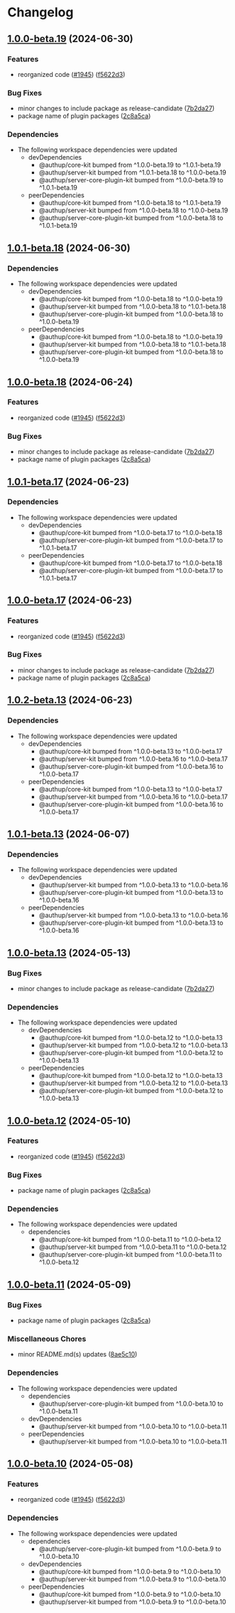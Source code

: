 # Changelog

## [1.0.0-beta.19](https://github.com/authup/authup/compare/v1.0.1-beta.18...v1.0.0-beta.19) (2024-06-30)


### Features

* reorganized code ([#1945](https://github.com/authup/authup/issues/1945)) ([f5622d3](https://github.com/authup/authup/commit/f5622d3d75c83bdbb5e89ef82ae5ce2aa56416e6))


### Bug Fixes

* minor changes to include package as release-candidate ([7b2da27](https://github.com/authup/authup/commit/7b2da274054c9ee2f722771739654ccc54c2001d))
* package name of plugin packages ([2c8a5ca](https://github.com/authup/authup/commit/2c8a5cab37b9483af57f94151e9a43b9d4decb10))


### Dependencies

* The following workspace dependencies were updated
  * devDependencies
    * @authup/core-kit bumped from ^1.0.0-beta.19 to ^1.0.1-beta.19
    * @authup/server-kit bumped from ^1.0.1-beta.18 to ^1.0.0-beta.19
    * @authup/server-core-plugin-kit bumped from ^1.0.0-beta.19 to ^1.0.1-beta.19
  * peerDependencies
    * @authup/core-kit bumped from ^1.0.0-beta.18 to ^1.0.1-beta.19
    * @authup/server-kit bumped from ^1.0.0-beta.18 to ^1.0.0-beta.19
    * @authup/server-core-plugin-kit bumped from ^1.0.0-beta.18 to ^1.0.1-beta.19

## [1.0.1-beta.18](https://github.com/authup/authup/compare/v1.0.0-beta.18...v1.0.1-beta.18) (2024-06-30)


### Dependencies

* The following workspace dependencies were updated
  * devDependencies
    * @authup/core-kit bumped from ^1.0.0-beta.18 to ^1.0.0-beta.19
    * @authup/server-kit bumped from ^1.0.0-beta.18 to ^1.0.1-beta.18
    * @authup/server-core-plugin-kit bumped from ^1.0.0-beta.18 to ^1.0.0-beta.19
  * peerDependencies
    * @authup/core-kit bumped from ^1.0.0-beta.18 to ^1.0.0-beta.19
    * @authup/server-kit bumped from ^1.0.0-beta.18 to ^1.0.1-beta.18
    * @authup/server-core-plugin-kit bumped from ^1.0.0-beta.18 to ^1.0.0-beta.19

## [1.0.0-beta.18](https://github.com/authup/authup/compare/v1.0.0-beta.18...v1.0.0-beta.18) (2024-06-24)


### Features

* reorganized code ([#1945](https://github.com/authup/authup/issues/1945)) ([f5622d3](https://github.com/authup/authup/commit/f5622d3d75c83bdbb5e89ef82ae5ce2aa56416e6))


### Bug Fixes

* minor changes to include package as release-candidate ([7b2da27](https://github.com/authup/authup/commit/7b2da274054c9ee2f722771739654ccc54c2001d))
* package name of plugin packages ([2c8a5ca](https://github.com/authup/authup/commit/2c8a5cab37b9483af57f94151e9a43b9d4decb10))

## [1.0.1-beta.17](https://github.com/authup/authup/compare/v1.0.0-beta.17...v1.0.1-beta.17) (2024-06-23)


### Dependencies

* The following workspace dependencies were updated
  * devDependencies
    * @authup/core-kit bumped from ^1.0.0-beta.17 to ^1.0.0-beta.18
    * @authup/server-core-plugin-kit bumped from ^1.0.0-beta.17 to ^1.0.1-beta.17
  * peerDependencies
    * @authup/core-kit bumped from ^1.0.0-beta.17 to ^1.0.0-beta.18
    * @authup/server-core-plugin-kit bumped from ^1.0.0-beta.17 to ^1.0.1-beta.17

## [1.0.0-beta.17](https://github.com/authup/authup/compare/v1.0.2-beta.13...v1.0.0-beta.17) (2024-06-23)


### Features

* reorganized code ([#1945](https://github.com/authup/authup/issues/1945)) ([f5622d3](https://github.com/authup/authup/commit/f5622d3d75c83bdbb5e89ef82ae5ce2aa56416e6))


### Bug Fixes

* minor changes to include package as release-candidate ([7b2da27](https://github.com/authup/authup/commit/7b2da274054c9ee2f722771739654ccc54c2001d))
* package name of plugin packages ([2c8a5ca](https://github.com/authup/authup/commit/2c8a5cab37b9483af57f94151e9a43b9d4decb10))

## [1.0.2-beta.13](https://github.com/authup/authup/compare/v1.0.1-beta.13...v1.0.2-beta.13) (2024-06-23)


### Dependencies

* The following workspace dependencies were updated
  * devDependencies
    * @authup/core-kit bumped from ^1.0.0-beta.13 to ^1.0.0-beta.17
    * @authup/server-kit bumped from ^1.0.0-beta.16 to ^1.0.0-beta.17
    * @authup/server-core-plugin-kit bumped from ^1.0.0-beta.16 to ^1.0.0-beta.17
  * peerDependencies
    * @authup/core-kit bumped from ^1.0.0-beta.13 to ^1.0.0-beta.17
    * @authup/server-kit bumped from ^1.0.0-beta.16 to ^1.0.0-beta.17
    * @authup/server-core-plugin-kit bumped from ^1.0.0-beta.16 to ^1.0.0-beta.17

## [1.0.1-beta.13](https://github.com/authup/authup/compare/v1.0.0-beta.13...v1.0.1-beta.13) (2024-06-07)


### Dependencies

* The following workspace dependencies were updated
  * devDependencies
    * @authup/server-kit bumped from ^1.0.0-beta.13 to ^1.0.0-beta.16
    * @authup/server-core-plugin-kit bumped from ^1.0.0-beta.13 to ^1.0.0-beta.16
  * peerDependencies
    * @authup/server-kit bumped from ^1.0.0-beta.13 to ^1.0.0-beta.16
    * @authup/server-core-plugin-kit bumped from ^1.0.0-beta.13 to ^1.0.0-beta.16

## [1.0.0-beta.13](https://github.com/authup/authup/compare/v1.0.0-beta.12...v1.0.0-beta.13) (2024-05-13)


### Bug Fixes

* minor changes to include package as release-candidate ([7b2da27](https://github.com/authup/authup/commit/7b2da274054c9ee2f722771739654ccc54c2001d))


### Dependencies

* The following workspace dependencies were updated
  * devDependencies
    * @authup/core-kit bumped from ^1.0.0-beta.12 to ^1.0.0-beta.13
    * @authup/server-kit bumped from ^1.0.0-beta.12 to ^1.0.0-beta.13
    * @authup/server-core-plugin-kit bumped from ^1.0.0-beta.12 to ^1.0.0-beta.13
  * peerDependencies
    * @authup/core-kit bumped from ^1.0.0-beta.12 to ^1.0.0-beta.13
    * @authup/server-kit bumped from ^1.0.0-beta.12 to ^1.0.0-beta.13
    * @authup/server-core-plugin-kit bumped from ^1.0.0-beta.12 to ^1.0.0-beta.13

## [1.0.0-beta.12](https://github.com/authup/authup/compare/v1.0.0-beta.11...v1.0.0-beta.12) (2024-05-10)


### Features

* reorganized code ([#1945](https://github.com/authup/authup/issues/1945)) ([f5622d3](https://github.com/authup/authup/commit/f5622d3d75c83bdbb5e89ef82ae5ce2aa56416e6))


### Bug Fixes

* package name of plugin packages ([2c8a5ca](https://github.com/authup/authup/commit/2c8a5cab37b9483af57f94151e9a43b9d4decb10))


### Dependencies

* The following workspace dependencies were updated
  * dependencies
    * @authup/core-kit bumped from ^1.0.0-beta.11 to ^1.0.0-beta.12
    * @authup/server-kit bumped from ^1.0.0-beta.11 to ^1.0.0-beta.12
    * @authup/server-core-plugin-kit bumped from ^1.0.0-beta.11 to ^1.0.0-beta.12

## [1.0.0-beta.11](https://github.com/authup/authup/compare/v1.0.0-beta.10...v1.0.0-beta.11) (2024-05-09)


### Bug Fixes

* package name of plugin packages ([2c8a5ca](https://github.com/authup/authup/commit/2c8a5cab37b9483af57f94151e9a43b9d4decb10))


### Miscellaneous Chores

* minor README.md(s) updates ([8ae5c10](https://github.com/authup/authup/commit/8ae5c10d178745ad1921dfdaba9c7487944e42c0))


### Dependencies

* The following workspace dependencies were updated
  * dependencies
    * @authup/server-core-plugin-kit bumped from ^1.0.0-beta.10 to ^1.0.0-beta.11
  * devDependencies
    * @authup/server-kit bumped from ^1.0.0-beta.10 to ^1.0.0-beta.11
  * peerDependencies
    * @authup/server-kit bumped from ^1.0.0-beta.10 to ^1.0.0-beta.11

## [1.0.0-beta.10](https://github.com/authup/authup/compare/v1.0.0-beta.9...v1.0.0-beta.10) (2024-05-08)


### Features

* reorganized code ([#1945](https://github.com/authup/authup/issues/1945)) ([f5622d3](https://github.com/authup/authup/commit/f5622d3d75c83bdbb5e89ef82ae5ce2aa56416e6))


### Dependencies

* The following workspace dependencies were updated
  * dependencies
    * @authup/server-core-plugin-kit bumped from ^1.0.0-beta.9 to ^1.0.0-beta.10
  * devDependencies
    * @authup/core-kit bumped from ^1.0.0-beta.9 to ^1.0.0-beta.10
    * @authup/server-kit bumped from ^1.0.0-beta.9 to ^1.0.0-beta.10
  * peerDependencies
    * @authup/core-kit bumped from ^1.0.0-beta.9 to ^1.0.0-beta.10
    * @authup/server-kit bumped from ^1.0.0-beta.9 to ^1.0.0-beta.10
